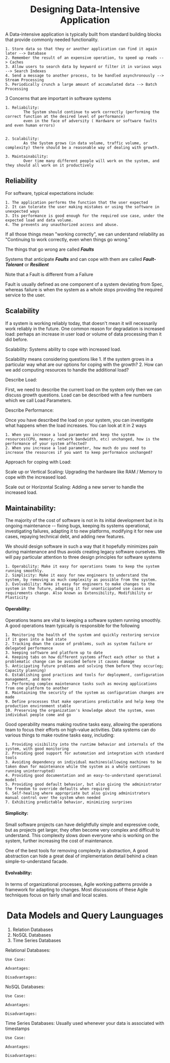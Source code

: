 <center><h1>Designing Data-Intensive Application </h1></center>

A Data-intensive application is typically built from standard building blocks that provide commonly needed functionality.

    1. Store data so that they or another application can find it again later --> Database
    2. Remember the result of an expensive operation, to speed up reads --> Caches 
    3. Allow users to search data by keyword or filter it in various ways --> Search Indexes
    4. Send a message to another process, to be handled asynchronously --> Stream Processing
    5. Periodically crunch a large amount of accumulated data --> Batch Processing



3 Concerns that are important in software systems

    1. Reliability: 
            The System should continue to work correctly (performing the correct function at the desired level of performance) 
            even in the face of adversity ( Hardware or software faults and even human errors)


    2. Scalability:
            As the System grows (in data volume, traffic volume, or complexity) there should be a reasonable way of dealing with growth.

    3. Maintainability:
            Over time many different people will work on the system, and they should all work on it productively



<h2> Reliability </h2>

For software, typical expectations include:

    1. The application performs the function that the user expected
    2. It can tolerate the user making mistakes or using the software in unexpected ways
    3. Its performance is good enough for the required use case, under the expected load and data volume.
    4. The prevents any unauthorized access and abuse.

If all those things mean "working correctly", we can understand reliability as "Continuing to work 
correctly, even when things go wrong." 

The things that go wrong are called <b><i>Faults</i></b>

Systems that anticipate <b><i>Faults</i></b> and can cope with them are called <b><i>Fault-Tolerant</i></b> or <b><i>Resilient</i></b>

Note that a Fault is different from a Failure

Fault is usually defined as one component of a system deviating from Spec, whereas failure is when the system as a whole stops providing the required service to the user.

<h2> Scalability </h2>

If a system is working reliably today, that doesn't mean it will necessarily work reliably in the future. One common reason for degradation is increased load: perhaps an increase in user load or volume of data processing than it did before.

Scalability: Systems ability to cope with increased load.

Scalability means considering questions like 
    1. If the system grows in a particular way what are our options for coping with the growth?
    2. How can we add computing resources to handle the additional load?

Describe Load:

First, we need to describe the current load on the system only then we can discuss growth questions. Load can be described with a few numbers which we call Load Parameters.

Describe Performance:

Once you have described the load on your system, you can investigate what happens when the load increases. You can look at it in 2 ways

    1. When you increase a load parameter and keep the system resources(CPU, memory, network bandwidth, etc) unchanged, how is the performance of your system affected?
    2. When you increase a load parameter, how much do you need to increase the resources if you want to keep performance unchanged?

Approach for coping with Load:

Scale up or Vertical Scaling: Upgrading the hardware like RAM / Memory to cope with the increased load.

Scale out or Horizontal Scaling: Adding a new server to handle the increased load.


<h2> Maintainability:</h2>

The majority of the cost of software is not in its initial development but in its ongoing maintenance -- fixing bugs, keeping its systems operational, investigating failures, adapting it to new platforms, modifying it for new use cases, repaying technical debt, and adding new features.

We should design software in such a way that it hopefully minimizes pain during maintenance and thus avoids creating legacy software ourselves. We will pay particular attention to three design principles for software systems

    1. Operability: Make it easy for operations teams to keep the system running smoothly.
    2. Simplicity: Make it easy for new engineers to understand the system, by removing as much complexity as possible from the system.
    3. Evolvability: Make it easy for engineers to make changes to the system in the future, adapting it for unanticipated use cases as requirements change. Also known as Extensibility, Modifibility or Plasticity


<h4>Operability:</h4>

Operations teams are vital to keeping a software system running smoothly. A good operations team typically is responsible for the following

    1. Monitoring the health of the system and quickly restoring service if it goes into a bad state
    2. Tracking down the cause of problems, such as system failure or delegated performance
    3. keeping software and platform up to date 
    4. Keeping tabs on how different systems affect each other so that a problematic change can be avoided before it causes damage
    5. Anticipating future problems and solving them before they occur(eg; Capacity planning)
    6. Establishing good practices and tools for deployment, configuration management, and more 
    7. Performing complex maintenance tasks such as moving applications from one platform to another
    8. Maintaining the security of the system as configuration changes are made
    9. Define processes that make operations predictable and help keep the production environment stable
    10. Preserving the organization's knowledge about the system, even individual people come and go

Good operability means making routine tasks easy, allowing the operations team to focus their efforts on high-value activities. Data systems can do various things to make routine tasks easy, including:

    1. Providing visibility into the runtime behavior and internals of the system, with good monitoring
    2. Providing good support for automation and integration with standard tools
    3. Avoiding dependency on individual machines(allowing machines to be taken down for maintenance while the system as a whole continues running uninterrupted)
    4. Providing good documentation and an easy-to-understand operational model
    5. Providing good default behavior, but also giving the administrator the freedom to override defaults when required
    6. Self-healing where appropriate but also giving administrators manual control over the system when needed
    7. Exhibiting predictable behavior, minimizing surprises


<h4> Simplicity:</h4>
Small software projects can have delightfully simple and expressive code, but as projects get larger, they often become very complex and difficult to understand. This complexity slows down everyone who is working on the system, further increasing the cost of maintenance. 

One of the best tools for removing complexity is abstraction, A good abstraction can hide a great deal of implementation detail behind a clean simple-to-understand facade.



<h4> Evolvability:</h4>

In terms of organizational processes, Agile working patterns provide a framework for adapting to changes. Most discussions of these Agile techniques focus on fairly small and local scales.


<center><h1>Data Models and Query Launguages</h1></center>

1. Relation Databases
2. NoSQL Databases
3. Time Series Databases
   

Relational Databases:

    Use Case:

    Advantages:

    Disadvantages:

NoSQL Databases:
    
    Use Case:

    Advantages:

    Disadvantages:

Time Series Databases: Usually used whenever your data is associated with timestamps
    
    Use Case:

    Advantages:

    Disadvantages:









    




